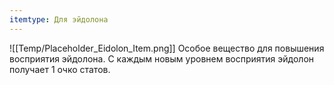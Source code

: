 ```yaml
---
itemtype: Для эйдолона
---
```

![[Temp/Placeholder_Eidolon_Item.png]]
Особое вещество для повышения восприятия эйдолона. С каждым новым уровнем восприятия эйдолон получает 1 очко статов.
